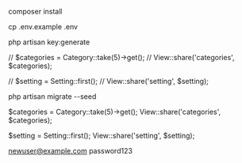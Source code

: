 composer install

cp .env.example .env

php artisan key:generate

// $categories = Category::take(5)->get();
// View::share('categories', $categories);

// $setting = Setting::first();
// View::share('setting', $setting);

php artisan migrate --seed

$categories = Category::take(5)->get();
View::share('categories', $categories);

$setting = Setting::first();
View::share('setting', $setting);

newuser@example.com
password123